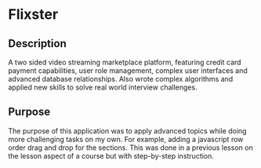 # Flixster

## Description
A two sided video streaming marketplace platform, featuring credit card payment capabilities, user role management, complex user interfaces and advanced database relationships. Also wrote complex algorithms and applied new skills to solve real world interview challenges.

## Purpose
The purpose of this application was to apply advanced topics while doing more challenging tasks on my own.  For example, adding a javascript row order drag and drop for the sections.  This was done in a previous lesson on the lesson aspect of a course but with step-by-step instruction.
